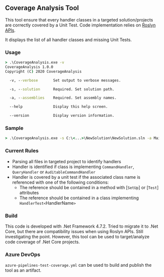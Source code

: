 ﻿## Coverage Analysis Tool

This tool ensure that every handler classes in a targeted solution/projects are correctly covered by a Unit Test. Code implementation relies on [Roslyn APIs](https://docs.microsoft.com/en-us/dotnet/csharp/roslyn-sdk/).

It displays the list of all handler classes and missing Unit Tests. 

### Usage

```cmd
> .\CoverageAnalysis.exe -v
CoverageAnalysis 1.0.0
Copyright (C) 2020 CoverageAnalysis

  -v, --verbose       Set output to verbose messages.

  -s, --solution      Required. Set solution path.

  -a, --assemblies    Required. Set assembly names.

  --help              Display this help screen.

  --version           Display version information.
```

### Sample

```cmd
> .\CoverageAnalysis.exe -s C:\<...>\NewSolution\NewSolution.sln -a Main.CQS Import.CQS Export.CQS
```

### Current Rules

- Parsing all files in targeted project to identify handlers
- Handler is identified if class is implementing `CommandHandler`, `QueryHandler` or `AuditableCommandHandler`
- Handler is covered by a unit test if the associated class name is referenced with one of the following conditions:
    - The reference should be contained in a method with [`SetUp`] or [`Test`] attributes
    - The reference should be contained in a class implementing `HandlerTest<`HandlerName`>`

### Build

This code is developed with .Net Framework 4.7.2. Tried to migrate it to .Net Core, but there are compatibility issues when using Roslyn APIs. Still investigating the point. However, this tool can be used to target/analyze code coverage of .Net Core projects.

### Azure DevOps

`azure-pipelines-test-coverage.yml` can be used to build and publish the tool as an artifact.

